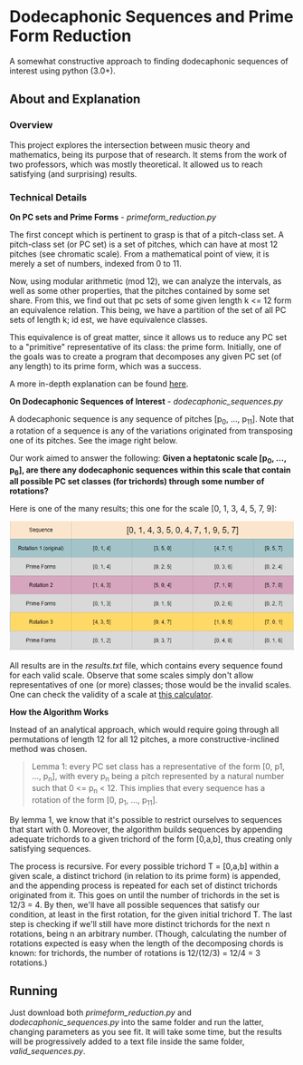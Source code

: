 # Dodecaphonic Sequences and Prime Form Reduction
A somewhat constructive approach to finding dodecaphonic sequences of interest using python (3.0+).

## About and Explanation

### Overview
This project explores the intersection between music theory and mathematics, being its purpose that of research. It stems from the work of two professors, which was mostly theoretical. It allowed us to reach satisfying (and surprising) results.

### Technical Details

**On PC sets and Prime Forms** - *primeform_reduction.py*

The first concept which is pertinent to grasp is that of a pitch-class set. A pitch-class set (or PC set) is a set of pitches, which can have at most 12 pitches (see chromatic scale). From a mathematical point of view, it is merely a set of numbers, indexed from 0 to 11.

Now, using modular arithmetic (mod 12), we can analyze the intervals, as well as some other properties, that the pitches contained by some set share. From this, we find out that pc sets of some given length k <= 12 form an equivalence relation. This being, we have a partition of the set of all PC sets of length k; id est, we have equivalence classes.

This equivalence is of great matter, since it allows us to reduce any PC set to a "primitive" representative of its class: the prime form. Initially, one of the goals was to create a program that decomposes any given PC set (of any length) to its prime form, which was a success.

A more in-depth explanation can be found [here](https://musictheory.pugetsound.edu/mt21c/SetTheorySection.html).

**On Dodecaphonic Sequences of Interest** - *dodecaphonic_sequences.py*

A dodecaphonic sequence is any sequence of pitches [p<sub>0</sub>, ..., p<sub>11</sub>]. Note that a rotation of a sequence is any of the variations originated from transposing one of its pitches. See the image right below.

Our work aimed to answer the following:
**Given a heptatonic scale [p<sub>0</sub>, ..., p<sub>6</sub>], are there any dodecaphonic sequences within this scale that contain all possible PC set classes (for trichords) through some number of rotations?**

Here is one of the many results; this one for the scale [0, 1, 3, 4, 5, 7, 9]:

<img src="result_example.PNG" alt="Result example">

All results are in the *results.txt* file, which contains every sequence found for each valid scale. Observe that some scales simply don't allow representatives of one (or more) classes; those would be the invalid scales. One can check the validity of a scale at [this calculator](https://www.mta.ca/pc-set/calculator/pc_calculate.html).

**How the Algorithm Works**

Instead of an analytical approach, which would require going through all permutations of length 12 for all 12 pitches, a more constructive-inclined method was chosen.

> Lemma 1: every PC set class has a representative of the form [0, p1, ..., p<sub>n</sub>], with every p<sub>n</sub> being a pitch represented by a natural number such that 0 <= p<sub>n</sub> < 12. This implies that every sequence has a rotation of the form [0, p<sub>1</sub>, ..., p<sub>11</sub>].

By lemma 1, we know that it's possible to restrict ourselves to sequences that start with 0. Moreover, the algorithm builds sequences by appending adequate trichords to a given trichord of the form [0,a,b], thus creating only satisfying sequences.

The process is recursive. For every possible trichord T = [0,a,b] within a given scale, a distinct trichord (in relation to its prime form) is appended, and the appending process is repeated for each set of distinct trichords originated from it. This goes on until the number of trichords in the set is 12/3 = 4. By then, we'll have all possible sequences that satisfy our condition, at least in the first rotation, for the given initial trichord T. The last step is checking if we'll still have more distinct trichords for the next n rotations, being n an arbitrary number. (Though, calculating the number of rotations expected is easy when the length of the decomposing chords is known: for trichords, the number of rotations is 12/(12/3) = 12/4 = 3 rotations.)

## Running

Just download both *primeform_reduction.py* and *dodecaphonic_sequences.py* into the same folder and run the latter, changing parameters as you see fit. It will take some time, but the results will be progressively added to a text file inside the same folder, *valid_sequences.py*.
